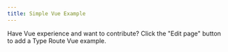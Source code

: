 ```yaml
---
title: Simple Vue Example
---
```


Have Vue experience and want to contribute? Click the "Edit page" button to add a Type Route Vue example.